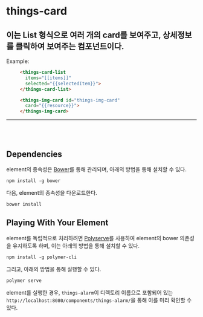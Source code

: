 # things-card

## 이는 List 형식으로 여러 개의 card를 보여주고, 상세정보를 클릭하여 보여주는 컴포넌트이다.

Example:

```html
     <things-card-list
       items="[[items]]"
       selected="{{selectedItem}}">
     </things-card-list>
```

```html
     <things-img-card id="things-img-card"
       card="{{resource}}">
     </things-img-card>
```
*****
</br></br>

## Dependencies

element의 종속성은 [Bower](http://bower.io/)를 통해 관리되며, 아래의 방법을 통해 설치할 수 있다.

    npm install -g bower

다음, element의 종속성을 다운로드한다.

    bower install

## Playing With Your Element

element를 독립적으로 처리하려면 [Polyserve](https://github.com/PolymerLabs/polyserve)를 사용하여 element의 bower 의존성을 유지하도록 하며, 이는 아래의 방법을 통해 설치할 수 있다.

    npm install -g polymer-cli

그리고, 아래의 방법을 통해 실행할 수 있다.

    polymer serve

element를 실행한 경우, `things-alarm`이 디렉토리 이름으로 포함되어 있는 `http://localhost:8080/components/things-alarm/`을 통해 이를 미리 확인할 수 있다. 
